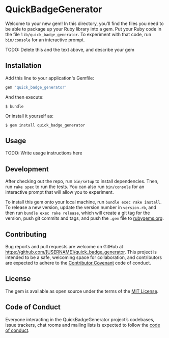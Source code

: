 # QuickBadgeGenerator

Welcome to your new gem! In this directory, you'll find the files you need to be able to package up your Ruby library into a gem. Put your Ruby code in the file `lib/quick_badge_generator`. To experiment with that code, run `bin/console` for an interactive prompt.

TODO: Delete this and the text above, and describe your gem

## Installation

Add this line to your application's Gemfile:

```ruby
gem 'quick_badge_generator'
```

And then execute:

    $ bundle

Or install it yourself as:

    $ gem install quick_badge_generator

## Usage

TODO: Write usage instructions here

## Development

After checking out the repo, run `bin/setup` to install dependencies. Then, run `rake spec` to run the tests. You can also run `bin/console` for an interactive prompt that will allow you to experiment.

To install this gem onto your local machine, run `bundle exec rake install`. To release a new version, update the version number in `version.rb`, and then run `bundle exec rake release`, which will create a git tag for the version, push git commits and tags, and push the `.gem` file to [rubygems.org](https://rubygems.org).

## Contributing

Bug reports and pull requests are welcome on GitHub at https://github.com/[USERNAME]/quick_badge_generator. This project is intended to be a safe, welcoming space for collaboration, and contributors are expected to adhere to the [Contributor Covenant](http://contributor-covenant.org) code of conduct.

## License

The gem is available as open source under the terms of the [MIT License](https://opensource.org/licenses/MIT).

## Code of Conduct

Everyone interacting in the QuickBadgeGenerator project’s codebases, issue trackers, chat rooms and mailing lists is expected to follow the [code of conduct](https://github.com/[USERNAME]/quick_badge_generator/blob/master/CODE_OF_CONDUCT.md).
